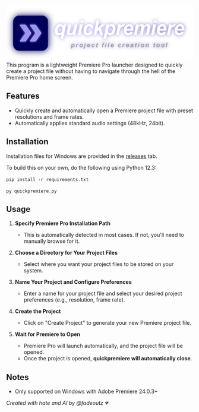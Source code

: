 <img src="assets/banner.png" width="520" height="150">
This program is a lightweight Premiere Pro launcher designed to quickly create a project file without having to navigate through the hell of the Premiere Pro home screen.

## Features
- Quickly create and automatically open a Premiere project file with preset resolutions and frame rates.
- Automatically applies standard audio settings (48kHz, 24bit).

## Installation
Installation files for Windows are provided in the [releases](https://github.com/fadeoutz/quickpremiere/releases) tab. 

To build this on your own, do the following using Python 12.3:

```pip install -r requirements.txt```

``py quickpremiere.py``

## Usage
1. **Specify Premiere Pro Installation Path**
   - This is automatically detected in most cases. If not, you'll need to manually browse for it.

2. **Choose a Directory for Your Project Files**
   - Select where you want your project files to be stored on your system.

3. **Name Your Project and Configure Preferences**
   - Enter a name for your project file and select your desired project preferences (e.g., resolution, frame rate).

4. **Create the Project**
   - Click on "Create Project" to generate your new Premiere project file.

5. **Wait for Premiere to Open**
   - Premiere Pro will launch automatically, and the project file will be opened.
   - Once the project is opened, **quickpremiere will automatically close**.

## Notes
- Only supported on Windows with Adobe Premiere 24.0.3+

  

*Created with hate and AI by @fadeoutz 💔*
